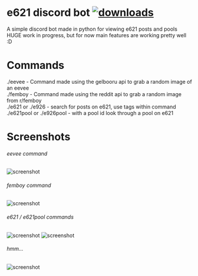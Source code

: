 # e621 discord bot [![downloads](https://img.shields.io/github/downloads/dox-net/e621-discord-bot/total)](https://github.com/dox-net/e621-discord-bot/archive/refs/tags/work-in-progress.zip)
A simple discord bot made in python for viewing e621 posts and pools<br>
HUGE work in progress, but for now main features are working pretty well :D
# Commands
./eevee - Command made using the gelbooru api to grab a random image of an eevee<br>
./femboy - Command made using the reddit api to grab a random image from r/femboy<br>
./e621 or ./e926 - search for posts on e621, use tags within command<br>
./e621pool or ./e926pool - with a pool id look through a pool on e621<br>
# Screenshots
###### eevee command
![screenshot](https://cdn.discordapp.com/attachments/969259955620298822/970916769248215090/unknown.png)


###### femboy command<br>
![screenshot](https://cdn.discordapp.com/attachments/969259955620298822/970919842536374292/unknown.png)


###### e621 / e621pool commands<br>
![screenshot](https://cdn.discordapp.com/attachments/969259955620298822/970916850756108318/unknown.png)
![screenshot](https://cdn.discordapp.com/attachments/969259955620298822/970917191249711144/unknown.png)


###### hmm...<br>
![screenshot](https://cdn.discordapp.com/attachments/969259955620298822/970917514223710228/unknown.png)
